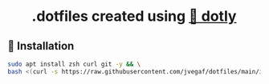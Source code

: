 <h1 align="center">
  .dotfiles created using <a href="https://github.com/CodelyTV/dotly">🌚 dotly</a>
</h1>

## 🚀 Installation
```bash
sudo apt install zsh curl git -y && \
bash <(curl -s https://raw.githubusercontent.com/jvegaf/dotfiles/main/installer)
```
